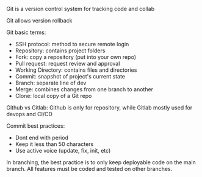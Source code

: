 Git is a version control system for tracking code and collab

Git allows version rollback

Git basic terms:
- SSH protocol: method to secure remote login
- Repository: contains project folders
- Fork: copy a repository (put into your own repo)
- Pull request: request review and approval
- Working Directory: contains files and directories
- Commit: snapshot of project's current state
- Branch: separate line of dev
- Merge: combines changes from one branch to another
- Clone: local copy of a Git repo


Github vs Gitlab: Github is only for repository, while Gitlab mostly used for devops and CI/CD

Commit best practices:
- Dont end with period
- Keep it less than 50 characters
- Use active voice (update, fix, init, etc)

In branching, the best practice is to only keep deployable code on the main branch. All features must be coded and tested on other branches.